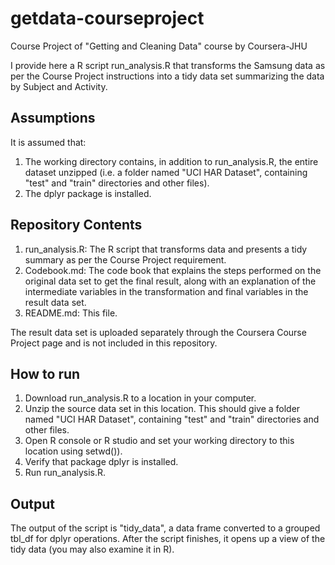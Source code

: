 # getdata-courseproject
Course Project of "Getting and Cleaning Data" course by Coursera-JHU

I provide here a R script run_analysis.R that transforms the Samsung data as per the Course Project instructions into a tidy data set summarizing the data by Subject and Activity.

## Assumptions
It is assumed that:

1. The working directory contains, in addition to run_analysis.R, the entire dataset unzipped (i.e. a folder named "UCI HAR Dataset", containing "test" and "train" directories and other files).
2. The dplyr package is installed.

## Repository Contents

1. run_analysis.R: The R script that transforms data and presents a tidy summary as per the Course Project requirement.
2. Codebook.md: The code book that explains the steps performed on the original data set to get the final result, along with an explanation of the intermediate variables in the transformation and final variables in the result data set.
3. README.md: This file.

The result data set is uploaded separately through the Coursera Course Project page and is not included in this repository.

## How to run
1. Download run_analysis.R to a location in your computer.
2. Unzip the source data set in this location. This should give a folder named "UCI HAR Dataset", containing "test" and "train" directories and other files.
3. Open R console or R studio and set your working directory to this location using setwd()).
4. Verify that package dplyr is installed.
3. Run run_analysis.R.

## Output
The output of the script is "tidy_data", a data frame converted to a grouped tbl_df for dplyr operations. After the script finishes, it opens up a view of the tidy data (you may also examine it in R).



